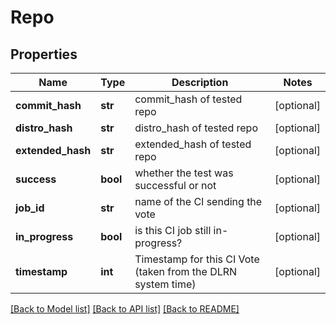# Repo

## Properties
Name | Type | Description | Notes
------------ | ------------- | ------------- | -------------
**commit_hash** | **str** | commit_hash of tested repo | [optional]
**distro_hash** | **str** | distro_hash of tested repo | [optional]
**extended_hash** | **str** | extended_hash of tested repo | [optional]
**success** | **bool** | whether the test was successful or not | [optional]
**job_id** | **str** | name of the CI sending the vote | [optional]
**in_progress** | **bool** | is this CI job still in-progress? | [optional]
**timestamp** | **int** | Timestamp for this CI Vote (taken from the DLRN system time) | [optional]

[[Back to Model list]](../README.md#documentation-for-models) [[Back to API list]](../README.md#documentation-for-api-endpoints) [[Back to README]](../README.md)


